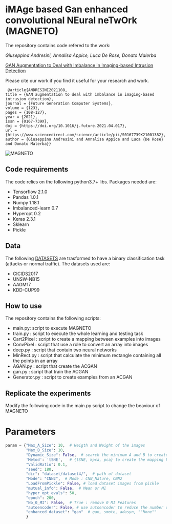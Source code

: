 # iMAge based Gan enhanced convolutional NEural neTwOrk  (MAGNETO)


The repository contains code refered to the work:

_Giuseppina Andresini, Annalisa Appice, Luca De Rose, Donato Malerba_

[GAN Augmentation to Deal with Imbalance in Imaging-based  Intrusion Detection](https://www.sciencedirect.com/science/article/pii/S0167739X21001382) 

Please cite our work if you find it useful for your research and work.
```
 @article{ANDRESINI2021108,
title = {GAN augmentation to deal with imbalance in imaging-based intrusion detection},
journal = {Future Generation Computer Systems},
volume = {123},
pages = {108-127},
year = {2021},
issn = {0167-739X},
doi = {https://doi.org/10.1016/j.future.2021.04.017},
url = {https://www.sciencedirect.com/science/article/pii/S0167739X21001382},
author = {Giuseppina Andresini and Annalisa Appice and Luca {De Rose} and Donato Malerba}}
```

![MAGNETO](https://ars.els-cdn.com/content/image/1-s2.0-S0167739X21001382-gr1_lrg.jpg)

## Code requirements
The code relies on the following python3.7+ libs.
Packages needed are:
* Tensorflow 2.1.0
* Pandas 1.0.1
* Numpy 1.18.1
* Imbalanced-learn 0.7
* Hyperopt 0.2
* Keras 2.3.1
* Sklearn
* Pickle

## Data
The following [DATASETS](https://drive.google.com/drive/folders/1osTa-6qYgarQkndoNdgM5SjAcfhcnUMG?usp=share_link) are trasformed to have a binary classification task (attacks or normal traffic).
The datasets used are:
* CICIDS2017
* UNSW-NB15
* AAGM17
* KDD-CUP99

## How to use

The repository contains the following scripts:
* main.py:  script to execute MAGNETO 
* train.py : script to execute the whole learning and testing task
* Cart2Pixel : script to create a mapping between examples into images
* ConvPixel : script that use a role to convert an array into images
* deep.py :  script that contain two neural networks
* MinRect.py : script that calculate the minimum rectangle containing all the points in an array
* AGAN.py : script that create the ACGAN
* gan.py : script that train the ACGAN
* Generator.py : script to create examples from an ACGAN

## Replicate the experiments
Modify the following code in the main.py script to change the beaviour of MAGNETO

# Parameters
```python
param = {"Max_A_Size": 10,  # Heigth and Weight of the images
         "Max_B_Size": 10, 
         "Dynamic_Size": False,  # search the minimum A and B to create 0 Collisions
         'Metod': 'tSNE',   # {tSNE, kpca, pca} to create the mapping between examples and images 
         "ValidRatio": 0.1, 
         "seed": 180,
         "dir": "dataset/dataset4/",  # path of dataset
         "Mode": "CNN2",  # Mode : CNN_Nature, CNN2
         "LoadFromPickle": False, # load dataset images from pickle
         "mutual_info": False,  # Mean or MI
         "hyper_opt_evals": 50, 
         "epoch": 200,
         "No_0_MI": False,  # True : remove 0 MI Features
         "autoencoder": False, # use autoencoder to reduce the number of features
         "enhanced_dataset": "gan"  # gan, smote, adasyn, ""None""
         }
```









